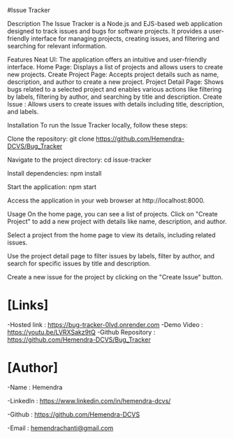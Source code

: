 
#Issue Tracker

Description
The Issue Tracker is a Node.js and EJS-based web application designed to track issues and bugs for software projects. It provides a user-friendly interface for managing projects, creating issues, and filtering and searching for relevant information.

Features
Neat UI: The application offers an intuitive and user-friendly interface.
Home Page: Displays a list of projects and allows users to create new projects.
Create Project Page: Accepts project details such as name, description, and author to create a new project.
Project Detail Page: Shows bugs related to a selected project and enables various actions like filtering by labels, filtering by author, and searching by title and description.
Create Issue : Allows users to create issues with details including title, description, and labels.


Installation
To run the Issue Tracker locally, follow these steps:

Clone the repository:
git clone <https://github.com/Hemendra-DCVS/Bug_Tracker>


Navigate to the project directory:
cd issue-tracker

Install dependencies:
npm install


Start the application: npm start

Access the application in your web browser at http://localhost:8000.

Usage
On the home page, you can see a list of projects. Click on "Create Project" to add a new project with details like name, description, and author.

Select a project from the home page to view its details, including related issues.

Use the project detail page to filter issues by labels, filter by author, and search for specific issues by title and description.

Create a new issue for the project by clicking on the "Create Issue" button.


# [Links]
-Hosted link :  https://bug-tracker-0lvd.onrender.com
-Demo Video : https://youtu.be/LVRXSakz9tQ
-Github Repository : https://github.com/Hemendra-DCVS/Bug_Tracker



# [Author]
-Name : Hemendra

-LinkedIn : https://www.linkedin.com/in/hemendra-dcvs/

-Github : https://github.com/Hemendra-DCVS

-Email : hemendrachanti@gmail.com
